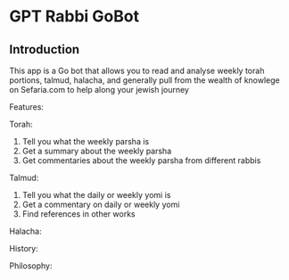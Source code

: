 # GPT Rabbi GoBot

## Introduction
This app is a Go bot that allows you to read and analyse weekly torah portions, 
talmud, halacha, and generally pull from the wealth of knowlege on Sefaria.com
to help along your jewish journey

Features:

Torah:

1. Tell you what the weekly parsha is
2. Get a summary about the weekly parsha
3. Get commentaries about the weekly parsha from different rabbis 

Talmud:

1. Tell you what the daily or weekly yomi is
2. Get a commentary on daily or weekly yomi
3. Find references in other works

Halacha:

History:

Philosophy: